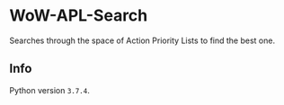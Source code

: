 # WoW-APL-Search
Searches through the space of Action Priority Lists to find the best one.

## Info
Python version `3.7.4`.
